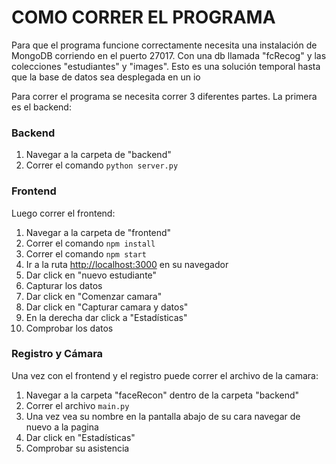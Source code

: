 # COMO CORRER EL PROGRAMA
Para que el programa funcione correctamente necesita una instalación de MongoDB corriendo en el puerto 27017. Con una db llamada "fcRecog" y las colecciones "estudiantes" y "images". Esto es una solución temporal hasta que la base de datos sea desplegada en un io

Para correr el programa se necesita correr 3 diferentes partes. La primera es el backend:

### Backend
1. Navegar a la carpeta de "backend"
2. Correr el comando `python server.py`

### Frontend
Luego correr el frontend:
1. Navegar a la carpeta de "frontend"
2. Correr el comando `npm install`
3. Correr el comando `npm start`
4. Ir a la ruta [http://localhost:3000](http://localhost:3000) en su navegador
5. Dar click en "nuevo estudiante"
6. Capturar los datos
7. Dar click en "Comenzar camara"
8. Dar click en  "Capturar camara y datos"
9. En la derecha dar click a "Estadísticas"
10. Comprobar los datos

### Registro y Cámara
Una vez con el frontend y el registro puede correr el archivo de la camara:
1. Navegar a la carpeta "faceRecon" dentro de la carpeta "backend"
2. Correr el archivo `main.py`
3. Una vez vea su nombre en la pantalla abajo de su cara navegar de nuevo a la pagina
4. Dar click en "Estadísticas"
5. Comprobar su asistencia
